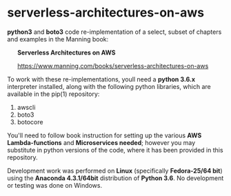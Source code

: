 # serverless-architectures-on-aws
**python3** and **boto3** code re-implementation of a select, subset of chapters and examples in the Manning book:

&nbsp;&nbsp;&nbsp;&nbsp;&nbsp;&nbsp;**Serverless Architectures on AWS**

&nbsp;&nbsp;&nbsp;&nbsp;&nbsp;&nbsp;https://www.manning.com/books/serverless-architectures-on-aws

To work with these re-implementations, youll need a **python 3.6.x** interpreter installed, along with the following python libraries, which are available in the pip(1) repository:

1. awscli
2. boto3
3. botocore

You'll need to follow book instruction for setting up the various **AWS Lambda-functions** and **Microservices needed**; however you may substitute in python versions of the code, where it has been provided in this repository.

Development work was performed on **Linux** (specifically **Fedora-25/64 bit**) using the **Anaconda 4.3.1/64bit** distribution of **Python 3.6**. No development or testing was done on Windows.
